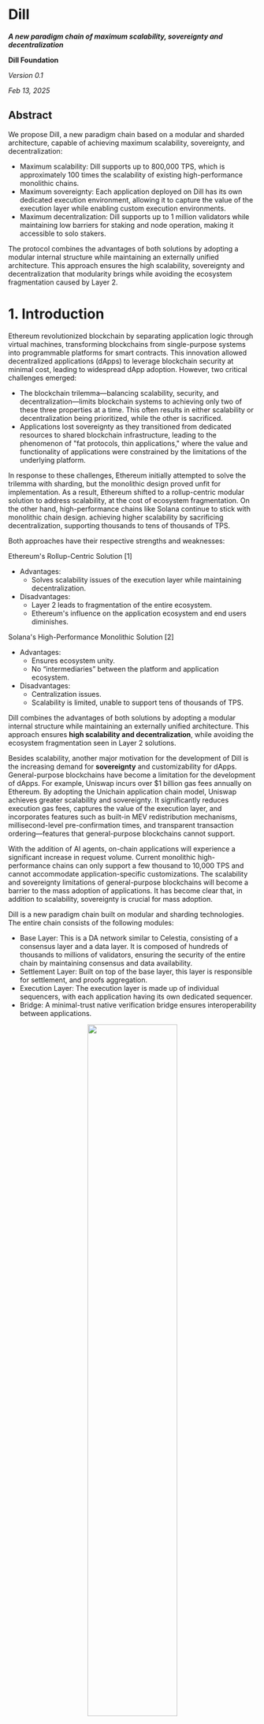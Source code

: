 Dill
==============

***A new paradigm chain of maximum scalability, sovereignty and decentralization***

**Dill Foundation**

*Version 0.1*

*Feb 13, 2025*

## Abstract

We propose Dill, a new paradigm chain based on a modular and sharded architecture, capable of achieving maximum scalability, sovereignty, and decentralization:

- Maximum scalability: Dill supports up to 800,000 TPS, which is approximately 100 times the scalability of existing high-performance monolithic chains.
- Maximum sovereignty: Each application deployed on Dill has its own dedicated execution environment, allowing it to capture the value of the execution layer while enabling custom execution environments.
- Maximum decentralization: Dill supports up to 1 million validators while maintaining low barriers for staking and node operation, making it accessible to solo stakers.

The protocol combines the advantages of both solutions by adopting a modular internal structure while maintaining an externally unified architecture. This approach ensures the high scalability, sovereignty and decentralization that modularity brings while avoiding the ecosystem fragmentation caused by Layer 2.


# 1. Introduction

Ethereum revolutionized blockchain by separating application logic through virtual machines, transforming blockchains from single-purpose systems into programmable platforms for smart contracts. This innovation allowed decentralized applications (dApps) to leverage blockchain security at minimal cost, leading to widespread dApp adoption. However, two critical challenges emerged:

- The blockchain trilemma—balancing scalability, security, and decentralization—limits blockchain systems to achieving only two of these three properties at a time. This often results in either scalability or decentralization being prioritized, while the other is sacrificed.
- Applications lost sovereignty as they transitioned from dedicated resources to shared blockchain infrastructure, leading to the phenomenon of "fat protocols, thin applications," where the value and functionality of applications were constrained by the limitations of the underlying platform.

In response to these challenges, Ethereum initially attempted to solve the trilemma with sharding, but the monolithic design proved unfit for implementation. As a result, Ethereum shifted to a rollup-centric modular solution to address scalability, at the cost of ecosystem fragmentation. On the other hand, high-performance chains like Solana continue to stick with monolithic chain design. achieving higher scalability by sacrificing decentralization, supporting thousands to tens of thousands of TPS.

Both approaches have their respective strengths and weaknesses:

Ethereum's Rollup-Centric Solution [1]
- Advantages:
  - Solves scalability issues of the execution layer while maintaining decentralization.
- Disadvantages:
  - Layer 2 leads to fragmentation of the entire ecosystem.
  - Ethereum's influence on the application ecosystem and end users diminishes.

Solana's High-Performance Monolithic Solution [2]
- Advantages:
  - Ensures ecosystem unity.
  - No “intermediaries” between the platform and application ecosystem.
- Disadvantages:
  - Centralization issues.
  - Scalability is limited, unable to support tens of thousands of TPS.

Dill combines the advantages of both solutions by adopting a modular internal structure while maintaining an externally unified architecture. This approach ensures **high scalability and decentralization**, while avoiding the ecosystem fragmentation seen in Layer 2 solutions.

Besides scalability, another major motivation for the development of Dill is the increasing demand for **sovereignty** and customizability for dApps. General-purpose blockchains have become a limitation for the development of dApps. For example, Uniswap incurs over $1 billion gas fees annually on Ethereum. By adopting the Unichain application chain model, Uniswap achieves greater scalability and sovereignty. It significantly reduces execution gas fees, captures the value of the execution layer, and incorporates features such as built-in MEV redistribution mechanisms, millisecond-level pre-confirmation times, and transparent transaction ordering—features that general-purpose blockchains cannot support.

With the addition of AI agents, on-chain applications will experience a significant increase in request volume. Current monolithic high-performance chains can only support a few thousand to 10,000 TPS and cannot accommodate application-specific customizations. The scalability and sovereignty limitations of general-purpose blockchains will become a barrier to the mass adoption of applications. It has become clear that, in addition to scalability, sovereignty is crucial for mass adoption.

Dill is a new paradigm chain built on modular and sharding technologies. The entire chain consists of the following modules:

- Base Layer: This is a DA network similar to Celestia, consisting of a consensus layer and a data layer. It is composed of hundreds of thousands to millions of validators, ensuring the security of the entire chain by maintaining consensus and data availability.
- Settlement Layer: Built on top of the base layer, this layer is responsible for settlement, and proofs aggregation.
- Execution Layer: The execution layer is made up of individual sequencers, with each application having its own dedicated sequencer.
- Bridge: A minimal-trust native verification bridge ensures interoperability between applications.


<div align="center">
<img src="./images/image1.jpg" width="60%" />
</br>
Figure: Dill Architecture
</div>


Recent advancements in modular technologies like rollups and data availability (DA) have made the implementation of sharding feasible, opening up new design philosophies for blockchain architecture.  Modularity enhances blockchain scalability not only through the "divide and conquer" approach but also by making sharding, which was previously difficult to implement on monolithic chains, a reality. Sharding is considered as the ultimate solution to the blockchain trilemma. It allows blockchains to significantly scale while preserving decentralization, increasing scalability by tens or even hundreds of times. And below is how Dill implements sharding in each layer:

- Consensus Layer: By introducing a committee mechanism for validators, Dill shards the consensus layer by slots, supporting up to a million validators. Combined with Dill's full and light validator modes, it achieves 3-slot fast finality (36 seconds).
- Data Layer: Using 2D EC and KZG-based DAS and subnet sharding, Dill supports a maximum of 512MB blob blocks per slot.
- Execution Layer: Through dedicated execution environments for each application, Dill effectively implements sharding at the application level on the execution layer, providing infinite scalability. This app-dedicated sequencer model provides sovereignty to applications in the lightest way possible.

In the following sections, we will introduce the consensus layer, data layer, and execution layer in details.

# 2. Consensus Layer

## 2.1 Goal

Dill's consensus layer aims to achieve three key goals:

* Friendly to solo stakers (Decentralization)  
* Fast finality (Scalability)  
* High economic security (Security)

## 2.2 The Blockchain Trilemma

In designing POS blockchain consensus mechanisms, decentralization, fast finality, and high economic security form an inherent trilemma. These three core attributes involve trade-offs that must be optimized based on specific application scenarios.

Existing blockchain solutions adopt various trade-off strategies:

* High-performance blockchains like Solana achieve millisecond-level finality times, but their validator node count is typically limited to between 100 and 1,000, with high hardware requirements for nodes.  
* Ethereum supports over 1 million validator nodes, with an average finality time of approximately 15 minutes (64–95 slots, with each slot lasting 12 seconds).  
* Dill aims to achieve second-level finality while maximizing the number of validator nodes, the goal is to support over 1 million validators.  
  * By leveraging pre-confirmation technology, Dill ensures millisecond-level block production and confirmation on the execution layer, reducing the reliance on the base layer for finality times.  
  * Second-level finality offers a good user experience for interoperability and fund withdrawal.

## 2.3 Committee: Sharding of the Consensus Layer

Supporting 1 million validator nodes generates a massive amount of signatures and data, which current technology cannot process within a single slot. By dividing validators into committees and distributing them across multiple slots, the number of validators per slot can be significantly reduced. Combined with BLS signature aggregation, this approach further minimizes the amount of signature data per node, enabling a single slot to support tens of thousands of validators (currently, Ethereum supports approximately 32,000 validators per slot).

**Why Committees Are Secure**  
Committee members are randomly selected at regular intervals. The larger the committee size, the more secure it becomes. Assuming a single entity controls more than 1/3 of the network nodes (enough to block finality), the probability of this entity controlling 2/3 or more of the nodes in any single committee (compromising the chain's security) is less than 2^-80 if the committee size exceeds 231\. Even with a block production time to be one second, the expected time for such an event to occur far exceeds the age of the universe. Further analysis demonstrates that committees offer security levels comparable to scenarios without sharding. 


<div align="center">
<img src="./images/image2.png" width="45%" />
</div>

**Finality Solution Based on Committees**  
If the validator set is divided across 32 (with each slot supporting 32,000 validators, allowing 1 million validators for 32 slots), then the validators per slot account for only 1/32  of the global set. In extreme cases, if a single entity controls 51% of the nodes, they would need only 1/32 of the original cost to attack the chain (e.g., chain reorganization, censorship, or delaying finality). As a result, a simple slot-based committee division significantly reduces the economic security of the chain.

**Improving Economic Security for Single Slots**

1. Lower the likelihood of a single entity controlling 51% of the nodes.  
2. Increase the amount of staked tokens within a single slot to raise the slashing cost of an attack.

To put this into perspectives, currently, Lido accounts for nearly 30% of Ethereum's staked tokens, primarily due to two factors: 1\) High staking requirements and maintenance costs make it unfriendly for solo stakers. 2\) Liquid staking pools exhibit significant network effects, favoring centralization and top players.

<div align="center">
<img src="./images/image3.png" width="40%" />  
</div>

Dill addresses these issues through the following strategies: 

1\. Introduce a light staking layer with lower staking requirements designed to be solo staker friendly, ensuring network decentralization.

2\. Introduce a heavy staking layer targeting staking pools, centralized exchanges (CEXs), and other institutions, enhancing the economic security within single slots.

3\. Implement an innovative decentralized staking pool mechanism to mitigate the economies of scale from the dominant entities (details to be elaborated later).

### 2.4 Two-tiered Staking Model Analysis

In most mainstream blockchain networks, institutions like liquid staking/restaking platforms, CEXs, and staking pools dominate the staking market. These institutions hold significantly more tokens than solo stakers combined. For the two-tiered staking model, we assume that the heavy staking layer has 64 times the staking amount of the light staking layer. 

If the total staked tokens by light stakers and heavy stakers are equal, the network would have 1 million light-layer validators and approximately 16,000 heavy-layer full validators.

Light-layer validators and heavy-layer validators each form their own committees, spanning a total of 64 slots. Unlike the approach of evenly dividing committees across slots, Dill employs a method that limits the number of validators per slot. Assuming each slot selects up to 16,000 validators from both the light and heavy staking layers (for a total of 32,000 per slot), light-layer validators are selected on average once every 64 slots, while heavy-layer validators are selected every time.

Light-layer and heavy-layer validators participate in consensus voting separately. Finality is only achieved when both light-layer and heavy-layer validators individually reach a 2/3 vote. To reorganize the chain, an attacker would need to control both layers simultaneously. Since the heavy staking layer accounts for 50% of the total staked tokens, the economic security within a single slot is significantly enhanced.

## 2.5 Rebalancing and Optimization of the Two-tiered Staking Mechanism

Full validators play a key role in enhancing the economic security of individual slots, while light validators ensure the network's decentralization. To achieve optimal performance for the Dill blockchain, it is essential to maintain a reasonable staking ratio between these two layers.

Dill has determined an ideal staking ratio where the total amount staked by full validators to that by light validators is 1:1, meaning the heavy and light layers each account for 50% of the total staked tokens. This balanced configuration maximizes the staking requirement to control either layer individually.

To maintain this balance, Dill employs a dynamic incentive mechanism: when the staking ratio deviates from the target, the staking yield is adjusted to guide capital flow and restore equilibrium. For example, if the light-layer staking exceeds 50%, its yield per unit capital will decrease accordingly, incentivizing more capital to flow to the heavy layer until the system returns to equilibrium. This adaptive mechanism ensures the system's long-term stability.

**Node Roles in the Two-tiered Staking Model**  
The two-tiered staking mechanism allows for differentiated roles between light validators and full validators, further enhancing the system's scalability and decentralization:

* **Full Validators**: Operate as full nodes, responsible for state maintenance, block production, and consensus voting.  
* **Light Validators**: Designed as stateless nodes, focusing on state validation, data availability sampling (DAS), and consensus voting.

## 2.6 Stateless Light Validators

As blockchain networks operate over time, the size of node state data grows exponentially, prolonging the initial synchronization period for new nodes to several months. Meanwhile, the increasing hardware requirements significantly raise node operation costs.

Dill's base layer focuses solely on consensus mechanisms and data networking, completely decoupled from the execution layer. This design offers notable advantages:

1. By eliminating the computational complexity and state management needed by smart contracts, the system's state is significantly simplified.  
2. This reduces hardware requirements for node maintenance and shortens synchronization times.

Under the two-tiered staking architecture, light validators take this further by fully adopting a stateless design, optimizing scalability and minimizing operational costs.

## 2.7 Three-Slot Finality

Dill adopts a 3-slot finality consensus mechanism based on LMD GHOST and Casper FFG. Compared to the single-slot finality approach, this mechanism increases finality time from 28 seconds to 36 seconds but offers the following advantages:

* **Reduced Validator Requirements per Slot**:  
  Under equivalent economic security, the 3-slot finality mechanism requires only one-third of the validators per slot compared to single-slot finality. This supports higher staking rates. Even if the staking rate doubles, only two-thirds of the validators are needed (e.g., Ethereum's current staking rate is around 30%, and Solana's is about 60%). This significantly enhances the network's economic security.  
* **Optimized Throughput**:  
  Single-slot finality requires two additional voting rounds, extending slot latency from 12 seconds to 28 seconds (8 seconds per round), reducing the data layer's throughput by about 60%. As maintaining high throughput is a core performance metric for Dill, the 3-slot finality mechanism helps preserve this crucial capability.  
* **Slot Latency Optimization**:  
  Requiring fewer validators per slot creates the potential to further reduce slot latency. This improvement not only shortens finality times but also boosts the network's overall data throughput.

# 3. Data Layer

The data layer ensures the complete publication of data blocks across the network. In a modular architecture, the data layer receives and processes transaction blocks packaged by the execution layer, providing reliable data download and state reconstruction capabilities for execution-layer validators and users.

Throughput, as the core performance metric of the data layer, directly impacts the overall efficiency of the execution layer. Dill's execution layer employs efficient data compression techniques, packaging transaction data into blob blocks for transmission to the data layer. Leveraging zero-knowledge proof (zk proof) technology, individual transactions can be compressed to as small as 13 bytes. Under Dill's **10MB/s** throughput performance target, the execution layer achieves an exceptional performance of approximately **800,000 TPS.**

The data layer's throughput is primarily constrained by network transmission and verification performance. Assuming a 12-second finality per slot, a 10MB/s throughput corresponds to a block size of 128MB. By comparison:

* Solana's current blocks are approximately 0.5–1MB (handling 2,500–5,000 transactions averaging 200B).  
* Ethereum, post-EIP-4844 upgrade, still operates with block sizes under 1MB, translating to a throughput of less than 100KB/s at a 12-second slot time.

Dill aims to achieve a high-throughput data layer architecture on a decentralized network of 1 million validator nodes, maintaining compatibility with existing hardware and network bandwidth requirements through innovative technical solutions.

## 3.1 DAS

The execution layer's state correctness is ensured by the settlement layer, meaning the data layer does not need to parse or execute transaction data. Leveraging this characteristic, nodes can verify the integrity of large blocks without downloading the entire dataset. By using DAS (Data Availability Sampling), only partial data needs to be extracted to confirm data integrity, enabling large-block integrity verification on standard machines.

DAS relies on two key technologies: EC (Erasure Coding) and KZG.

### 3.1.1 1D EC

For data of size 1×m, 1D EC expands it to m+m. This allows recovery of the original data even if up to m segments are hidden. Therefore, to make the data unavailable, an attacker must hide at least m+1 segments.

In a 1D EC hidden data detection scenario, the probability of a single DAS node detecting at least one hidden segment after s samples is:

<div align="center">
<img src="./images/image5.png" width="35%" />
</div>

Assuming m=64, when s\>33, the probability of failing to detect hidden data is less than 10^-13. With a block time of 12 seconds, this means a false-negative event would occur approximately once in 4 million years.

<div align="center">
<img src="./images/image6.png" width="45%" />  
</br>
Figure: 1D EC Encoding
</div>  


In a scenario with n×m data, assuming n=1024, using 1D EC, a malicious node only needs to hide one row of m+1 data units to make the data unavailable. DAS nodes must sample an entire column to have a 1/2 chance of detecting hidden data. As n increases, the amount of data needed for sampling also increases.

### 3.1.2 2D EC

2D EC expands data in both row and column directions. To hide one point of data, an attacker must simultaneously hide data in both row and column directions. Hidden row data must further hide column data, and hidden column data must further hide row data. Ultimately, even hiding a single data point requires hiding at least 1/4 of the data.

<div align="center">
<img src="./images/image7.png" width="35%" />
</br>
Figure : 2D EC Encoding  
</div>  

In an n×m dataset with 2D EC, the probability of a DAS node detecting at least one hidden point after s samples is:  
<div align="center">
<img src="./images/image8.png" width="35%" />
</div>

Assuming n=1024 and m=64, when s\>96, the probability of failing to detect hidden data is less than 10^−13.

In the 2D EC scenario, a DAS node only needs to sample one data point, significantly reducing the amount of data sampled compared to the column-based sampling required in 1D EC. For n=1024, the data sampled in 2D EC is less than 1/300 of the data sampled in 1D EC (96/33×1024).

### 3.1.3 Multi-DAS Sampling

Dill employs a multi-DAS node sampling approach. In the event of data unavailability, more than 1/3 of the nodes must detect the unavailability. The probability of at least k out of c sampling nodes detecting data unavailability is:

<div align="center">
<img src="./images/image9.png" width="40%" />
</div>

Assuming 10 nodes perform sampling simultaneously, with each node having a 10^−13 probability of failing to detect hidden data, the probability that 4 or more nodes detect the issue exceeds 1-10^−68. Thus, the probability of failing to detect data unavailability (with only 0–3 nodes identifying the issue) is less than 10^−68, which is far less than 10^−13.

### 3.1.4 KZG Polynomial Commitment

After a DAS node samples a small portion of data, it must verify whether the data belongs to the original published dataset. The sampled node provides proof for this data, which is commonly done using Merkle Tree proofs. However, Merkle Tree proofs have two significant drawbacks:

1. The proof size increases with the size of the Merkle Tree.  
2. In the EC extension scenario, Merkle Tree proofs cannot verify the relationship between the extended data and the original data. This process relies on fraud proofs, which reduces security and may take days to complete the data availability verification.

Dill employs KZG polynomial commitments to address these issues:

1. KZG polynomial commitment proofs have a fixed size, with each proof being 48 bytes.  
2. KZG polynomial commitments can validate the EC extension relationship, effectively ensuring that the extended data is indeed an EC extension of the original data.

<div align="center">
<img src="./images/image10.png" width="50%" />
</br>
Figure: DA Sampling by Light Validators
</div>


### 3.1.5 Bandwidth and Quantity of DAS Nodes

Assuming the execution layer submits transaction data in blob form, with each blob being 128KiB in size, a single submission can include 1-N blobs (N ≤ 1024). Multiple execution layers can simultaneously submit blob data. The data layer combines up to 1024 blobs from various execution layers into one block, with the original block size capped at 128MiB (12 seconds per slot, 10MB/s throughput). After 2D EC extension, the block size reaches a maximum of 512MiB.

Assuming the sampling granularity of a DAS node for a single cell is 2KiB, with each cell's KZG proof being 48 bytes, and the DAS node performs 96 concurrent samples (with an error probability of less than 10^-13, the total data sampled is: (2KiB+48B)×96=196.5KiB, with a 1MB bandwidth, sampling can be completed within 200ms.

For a 512MiB block:

512MiB / 196.5KiB=2605

A minimum of 2605 DAS nodes is required to cover 512MiB of data, ensuring the complete preservation of both the original and the 2D EC extended data across the sampling nodes.

## 3.2 Subnet Sharding

The process of adding a blob block to the network is divided into three steps:

1. **Build**  
   The proposer packages the blob, performs EC extension, and calculates the KZG commitment and proof.  
2. **Propagate**  
   The proposer propagates the blob in the P2P network.  
3. **Verify**  
   Validators perform DAS sampling on the received blob and cast their votes.

Benchmark for an 8-core CPU (Intel Cascade Lake, 2.0GHz)

|  | size | time(ms) |
| :---- | :---- | :---- |
| Column EC extension (data \+ proof) | 1024 \* 2KiB | 203 |
| Blob commitment calculation	 | 128KiB | 8 |
| Row EC extension (data \+ proof)	 | 128KiB | 242 |
| Verification of a single sample	 | 2KiB | 2 |

Based on the benchmark data:

* In the **build phase**, an 8-core machine can complete the EC extension in both row and column directions, as well as generate proofs, within approximately 200ms.  
* In the **verify phase**, a DAS node with 1MB bandwidth can complete 96 availability samplings and verifications for 128MiB of raw data in just 400ms.

Assume the proposer has an 8-core CPU and 64Mb bandwidth. To complete the **build** and **propagate** phases for a 1024 \* 128KiB blob (where the EC extension and proof generation unit is 2KiB):

**Build Phase:**

The proposer needs to extend 1024 rows and 128 columns and calculate 2048 commitments.  
The total time consumption is:

(243×1024 \+ 203×128 \+ 8×2048) / 1000 \= 291.2 s

**Propagate Phase:**

* Data: 128 MiB×4=512 MiB  
* Proof: (48×2 KiB×128)/1024=12 MiB  
* Commitment: (48×2 KiB)/1024=0.09 MiB

The time to propagate:

(512+12+0.0964)/8=65.5 s

This time accounts only for synchronization to a single validator. Synchronization across all validators in the network would take significantly longer than 65.5s. Even with a 1Gb bandwidth upgrade, completing propagation within a single slot remains extremely challenging.

## 3.3 Achieving Build and Propagate within a Single Slot

Dill achieves a significant reduction in proposer build and propagate time by parallelizing blob data synchronization, EC extension, and KZG commitment and proof generation through a subnet sharding approach.

Dill divides full validators into 128 subnets. For example, with 16,000 full validators, each subnet contains approximately 128 full validator nodes.

<div align="center">
<img src="./images/image11.png" width="60%" />
</br>
Figure: Full Validator Joins Subnets, Column Sampling
</div>


**Workflow of Blob Data in Subnet Sharding Mode:**

1. Each full validator receives the raw blob data and completes the 1D EC extension locally, generating the KZG commitment and proof. Since different full validators receive different blobs, this process occurs concurrently.  
2. Full validators synchronize the 1D EC-extended blob data within their respective subnets. Each subnet only synchronizes one column of data. Assuming the total raw blob size is 128MiB, the 1D EC extension increases it to 256MiB, and each subnet synchronizes 2MiB of data.  
3. After receiving the column data, full validators complete the 2D EC extension and generate the corresponding KZG proof and commitment locally.  
4. The proposer performs availability sampling and generates the block. The proposer then synchronizes the block's corresponding blob information. Since the full validators already store the blob column data locally, the proposer does not need to synchronize the raw blob data.  
5. The proposer and full validators undergo DAS sampling and verification by DAS nodes.

**Subnet Sharding Optimization for 10MiB Throughput on Standard Machines:**

1. Synchronizing 512MiB of data across the entire network is optimized to synchronize only 2MiB of data within each subnet.  
2. The proposer's task of completing the 2D EC extension and KZG commitment and proof generation for 512MiB of data is reduced to completing only the 1D EC extension and KZG commitment and proof generation for 2MiB of data, which can be completed in approximately 200ms.

# 4. Applications
Beyond Dill's technical architecture, we can explore its potential use cases, particularly in the scalability and sovereignty realms. Below are some of the potential notable use cases:

## 4.1 Agentic Layers
Blockchains provide an ideal environment for AI agent interactions due to their consensus mechanism and programmable intermediate layers. These features enable agents to express and execute actions while ensuring transactions are verifiable by both humans and agents.

On the Dill network, AI agents can create autonomous execution spaces with full control over gas fees and customization. With the decentralized and autonomous nature of these agents, interactions can occur 24/7—both on-chain and off-chain. The highly scalable execution space supports human-to-human, human-to-agent, and agent-to-agent interactions. Agents in different execution spaces can collaborate, leveraging domain-specific expertise to tackle more complex tasks seamlessly.

Using the $Dill token as a common currency, the network fosters a positive economic exchange within the ecosystem, eliminating the need for third-party bridges. This allows expert agents to earn income for their creators in exchange for delegated tasks from others. Agent-to-agent job delegations are also possible through the $Dill token, enabling a free marketplace for agent interactions to thrive as the settlement layer for agentic commerce. Revenue is distributed across the entire execution layer to base layer and to $Dill token holders. With support for up to 1 million solo stackers, this decentralized network empowers individuals and agents alike.

## 4.2 Fully On-Chain Games

The gaming landscape is evolving rapidly with blockchain technology opening new opportunities for both developers and players. Fully on-chain games store all meaningful data on the blockchain, including not just asset ownership, but also game logic and rules. This ensures fairness, transparency, and verifiability, as everything is publicly accessible and immutable. However, despite these advantages, fewer than 15% of blockchain games are fully on-chain, with many facing technical hurdles like scalability, performance, and interoperability. Dill stands out by directly addressing these challenges, offering significant benefits to create smoother, more cost-efficient, and connected on-chain gaming experiences.

Scalability is one of the major hurdles for fully on-chain games. Traditional blockchains, with their long block times, often struggle to handle high player activity, leading to slow transactions and high fees. Dill mitigates this by providing dedicated execution spaces and high throughput, ensuring smooth gameplay even for high-tick rate games like MMORPGs. This infrastructure enables real-time updates and a better user experience, allowing games to scale effectively without compromising performance.

Another hurdle for developers is the lack of control over the underlying execution environment when games are deployed on a shared blockchain. This can lead to lag and inconsistency, especially during network congestion. Dill offers developers sovereignty over their execution space, allowing them to customize it for optimal performance. By decoupling game logic from blockchain constraints, Dill lets developers fine-tune the tick rate and pre-conf , which enhances responsiveness and gives them the flexibility to design complex, high-performance games that would be difficult to achieve with traditional blockchain models. Dill can also satisfy privacy requirements for specific game designs, providing an added layer of flexibility.

Current on-chain games are also hindered by fragmented ecosystems. Players often need different wallets and tokens for each game, creating friction and limiting cross-game interoperability. Dill solves this problem by using its base chain as a shared state for all game updates. With native verifiability, every execution space client is part of Dill's network and has access to the state for each block. This removes fragmented economies and allows players to access all their game assets across different platforms. By enabling seamless asset movement between games, Dill creates a more cohesive ecosystem, unlocking new opportunities for developers and enhancing the player experience. It also unleashes the potential of the creator-content-player flywheel and generates strong network effects for the platform.

In conclusion, Dill's unique offering serves as a catalyst for fully on-chain gaming adoption, addressing the technical challenges and offering a more connected, flexible, and scalable solution for both developers and players.

# 5.Conclusion
The Dill network introduces a new paradigm that maximizes scalability, sovereignty, and decentralization simultaneously. Its base layer is shared across all execution spaces, providing consensus and security for the entire network. With a two-tiered staking architecture, Dill promotes decentralization by lowering both technical and capital barriers to entry. This structure enables up to 1 million solo stakers to participate and secure the network.

Ultimately, Dill aims to align incentives between dApps, users, and validators, creating a dynamic network that accelerates the application layer and paves the way for the next generation of blockchains.  

# References
- [1] https://ethereum.org/en/developers/docs/scaling/
- [2] https://github.com/solana-labs/whitepaper/blob/master/solana-whitepaper-en.pdf